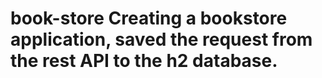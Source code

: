 # book-store  Creating a bookstore application, saved the request from the rest API to the h2 database.
